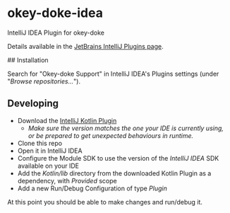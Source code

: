 # okey-doke-idea
IntelliJ IDEA Plugin for okey-doke

Details available in the [JetBrains IntelliJ Plugins page](https://plugins.jetbrains.com/idea/plugin/9424-okey-doke-support).

## Installation

Search for "Okey-doke Support" in IntelliJ IDEA's Plugins settings (under "_Browse repositories..._").

## Developing

* Download the [IntelliJ Kotlin Plugin](https://plugins.jetbrains.com/idea/plugin/6954-kotlin)
  * _Make sure the version matches the one your IDE is currently using, or be prepared to get unexpected behaviours in runtime._
* Clone this repo
* Open it in IntelliJ IDEA
* Configure the Module SDK to use the version of the *IntelliJ IDEA* SDK available on your IDE
* Add the *Kotlin/lib* directory from the downloaded Kotlin Plugin as a dependency, with *Provided* scope
* Add a new Run/Debug Configuration of type *Plugin*

At this point you should be able to make changes and run/debug it.
